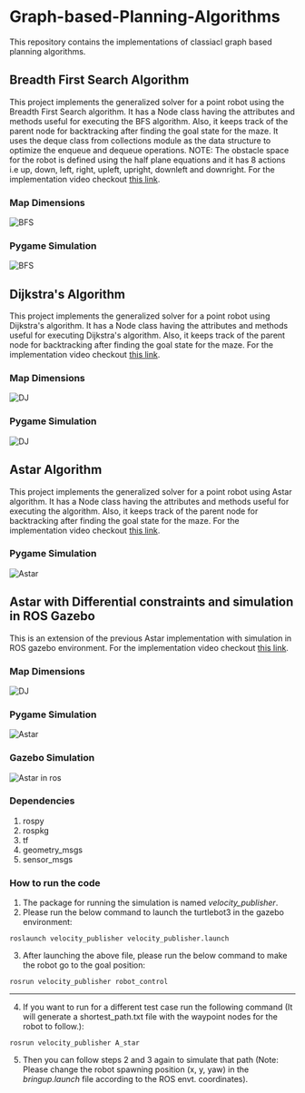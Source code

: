 # Graph-based-Planning-Algorithms
This repository contains the implementations of classiacl graph based planning algorithms.

## Breadth First Search Algorithm
This project implements the generalized solver for a point robot using the Breadth
First Search algorithm. It has a Node class having the attributes and methods useful
for executing the BFS algorithm. Also, it keeps track of the parent node for
backtracking after finding the goal state for the maze. It uses the deque class from
collections module as the data structure to optimize the enqueue and dequeue
operations. NOTE: The obstacle space for the robot is defined using the half
plane equations and it has 8 actions i.e up, down, left, right, upleft, upright,
downleft and downright. For the implementation video checkout [this link](https://drive.google.com/file/d/1KIGiUc6lRY8RuYK_3aIm1XiIpMVz_Fxm/view?usp=sharing).

### Map Dimensions
![BFS](Breadth_First_Search/map.png) 
 
### Pygame Simulation 
![BFS](Breadth_First_Search/bfs.gif)


## Dijkstra's Algorithm
This project implements the generalized solver for a point robot using Dijkstra's
algorithm. It has a Node class having the attributes and methods useful for executing
Dijkstra's algorithm. Also, it keeps track of the parent node for backtracking after
finding the goal state for the maze. For the implementation video checkout [this link](https://drive.google.com/file/d/1rKrIdbSIvRrdPHk6g9vpPVPmPgG8I2FC/view?usp=sharing).

### Map Dimensions
![DJ](Astar/map.png)
 
### Pygame Simulation 
![DJ](Dijkstra's_Search/dj.gif)


## Astar Algorithm 
This project implements the generalized solver for a point robot using Astar  
algorithm. It has a Node class having the attributes and methods useful for executing
the algorithm. Also, it keeps track of the parent node for backtracking after
finding the goal state for the maze. For the implementation video checkout [this link](https://drive.google.com/file/d/1Y1BaySj0dLIgrCS5CBwUw2dQXM_F6MRK/view?usp=sharing).

 
### Pygame Simulation 
![Astar](Astar/Astar.gif)


## Astar with Differential constraints and simulation in ROS Gazebo
This is an extension of the previous Astar implementation with simulation in ROS gazebo environment. For the implementation video checkout [this link](https://drive.google.com/file/d/1Raet7Rv4Xu6kGkfY20fyEApm3RU-xcgq/view?usp=sharing).

### Map Dimensions
![DJ](Astar_implemenatation_in_ROS/map.png)

### Pygame Simulation 
![Astar](Astar_implemenatation_in_ROS/astar.gif)

### Gazebo Simulation 
![Astar in ros](Astar_implemenatation_in_ROS/ros1.gif)


### Dependencies
1) rospy
2) rospkg
3) tf
4) geometry_msgs
5) sensor_msgs


### How to run the code 
1) The package for running the simulation is named *velocity_publisher*.
2) Please run the below command to launch the turtlebot3 in the gazebo
environment:

```roslaunch velocity_publisher velocity_publisher.launch```

3) After launching the above file, please run the below command to make the
robot go to the goal position:

```rosrun velocity_publisher robot_control```

__________________________________________________________________________

4) If you want to run for a different test case run the following command (It will generate a shortest_path.txt file with the waypoint nodes for the robot
to follow.):

```rosrun velocity_publisher A_star```

5) Then you can follow steps 2 and 3 again to simulate that path (Note: Please
change the robot spawning position (x, y, yaw) in the *bringup.launch* file
according to the ROS envt. coordinates).








